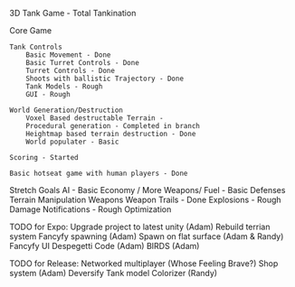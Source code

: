 3D Tank Game - Total Tankination

Core Game

	Tank Controls
		Basic Movement - Done
		Basic Turret Controls - Done
		Turret Controls - Done
		Shoots with ballistic Trajectory - Done
		Tank Models - Rough
		GUI - Rough

	World Generation/Destruction
		Voxel Based destructable Terrain - 
		Procedural generation - Completed in branch
		Heightmap based terrain destruction - Done
		World populater - Basic

	Scoring - Started

	Basic hotseat game with human players - Done

Stretch Goals
	AI - Basic
	Economy / More Weapons/ Fuel - Basic
	Defenses
	Terrain Manipulation Weapons
	Weapon Trails - Done
	Explosions - Rough
	Damage Notifications - Rough
	Optimization


TODO for Expo:
	Upgrade project to latest unity (Adam)
	Rebuild terrian system
	Fancyfy spawning (Adam)
		Spawn on flat surface (Adam & Randy)
	Fancyfy UI
	Despegetti Code (Adam)
	BIRDS (Adam)


TODO for Release:
	Networked multiplayer (Whose Feeling Brave?)
	Shop system (Adam)
	Deversify Tank model
		Colorizer (Randy)